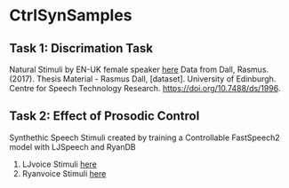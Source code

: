 # CtrlSynSamples


## Task 1: Discrimation Task 
Natural Stimuli by EN-UK female speaker [here](https://aadigwe.github.io/CtrlSynSamples/Task1)
Data from Dall, Rasmus. (2017). Thesis Material - Rasmus Dall, [dataset]. University of Edinburgh. Centre for Speech Technology Research. https://doi.org/10.7488/ds/1996.



## Task 2: Effect of Prosodic Control
Synthethic Speech Stimuli created by training a Controllable FastSpeech2 model with LJSpeech and RyanDB
1. LJvoice Stimuli   [here](https://aadigwe.github.io/CtrlSynSamples/Task2)
2. Ryanvoice Stimuli  [here](https://aadigwe.github.io/CtrlSynSamples/Task2_Ryan)